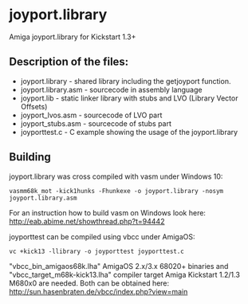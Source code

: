 # joyport.library
Amiga joyport.library for Kickstart 1.3+

## Description of the files:

+ joyport.library - shared library including the getjoyport function.
+ joyport.library.asm - sourcecode in assembly language
+ joyport.lib - static linker library with stubs and LVO (Library Vector Offsets)
+ joyport_lvos.asm - sourcecode of LVO part
+ joyport_stubs.asm - sourcecode of stubs part
+ joyporttest.c - C example showing the usage of the joyport.library

## Building

joyport.library was cross compiled with vasm under Windows 10:
```shell
vasmm68k_mot -kick1hunks -Fhunkexe -o joyport.library -nosym joyport.library.asm
```
For an instruction how to build vasm on Windows look here: http://eab.abime.net/showthread.php?t=94442


joyporttest can be compiled using vbcc under AmigaOS:
```shell
vc +kick13 -llibrary -o joyporttest joyporttest.c
```
"vbcc_bin_amigaos68k.lha" AmigaOS 2.x/3.x 68020+ binaries and "vbcc_target_m68k-kick13.lha" compiler target Amiga Kickstart 1.2/1.3 M680x0 are needed. Both can be obtained here: http://sun.hasenbraten.de/vbcc/index.php?view=main
